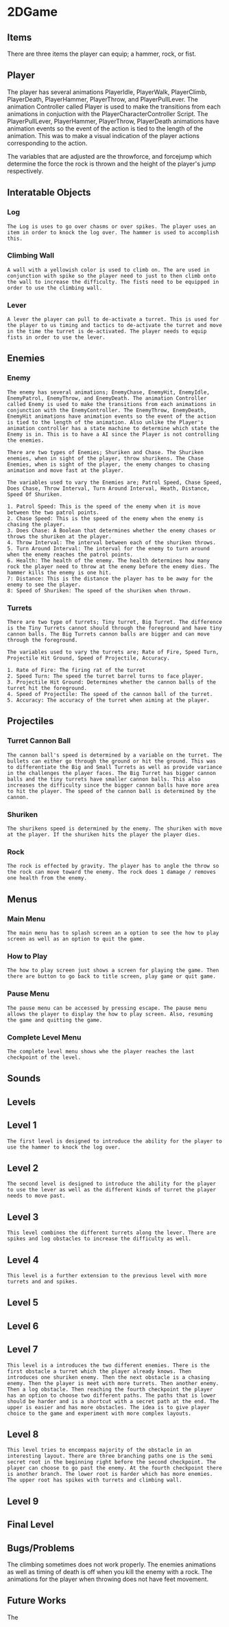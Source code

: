 # 2DGame

## Items
There are three items the player can equip; a hammer, rock, or fist.

## Player
The player has several animations PlayerIdle, PlayerWalk, PlayerClimb, PlayerDeath, PlayerHammer, PlayerThrow, and PlayerPullLever. The animation Controller called Player is used to make the transitions from each animations in conjuction with the PlayerCharacterController Script. The PlayerPullLever, PlayerHammer, PlayerThrow, PlayerDeath animations have animation events so the event of the action is tied to the length of the animation. This was to make a visual indication of the player actions corresponding to the action. 

The variables that are adjusted are the throwforce, and forcejump which determine the force the rock is thrown and the height of the player's jump respectively. 

## Interatable Objects
### Log
    The Log is uses to go over chasms or over spikes. The player uses an item in order to knock the log over. The hammer is used to accomplish this. 
### Climbing Wall
    A wall with a yellowish color is used to climb on. The are used in conjunction with spike so the player need to just to then climb onto the wall to increase the difficulty. The fists need to be equipped in order to use the climbing wall. 
### Lever
    A lever the player can pull to de-activate a turret. This is used for the player to us timing and tactics to de-activate the turret and move in the time the turret is de-activated. The player needs to equip fists in order to use the lever. 

## Enemies
### Enemy
    The enemy has several animations; EnemyChase, EnemyHit, EnemyIdle, EnemyPatrol, EnemyThrow, and EnemyDeath. The animation Controller called Enemy is used to make the transitions from each animations in conjunction with the EnemyController. The EnemyThrow, EnemyDeath, EnemyHit animations have animation events so the event of the action is tied to the length of the animation. Also unlike the Player's animation controller has a state machine to determine which state the Enemy is in. This is to have a AI since the Player is not controlling the enemies.  

    There are two types of Enemies; Shuriken and Chase. The Shuriken enemies, when in sight of the player, throw shurikens. The Chase Enemies, when is sight of the player, the enemy changes to chasing animation and move fast at the player. 

    The variables used to vary the Enemies are; Patrol Speed, Chase Speed, Does Chase, Throw Interval, Turn Around Interval, Heath, Distance, Speed Of Shuriken. 

    1. Patrol Speed: This is the speed of the enemy when it is move between the two patrol points.
    2. Chase Speed: This is the speed of the enemy when the enemy is chasing the player.
    3. Does Chase: A Boolean that determines whether the enemy chases or throws the shuriken at the player. 
    4. Throw Interval: The interval between each of the shuriken throws.
    5. Turn Around Interval: The interval for the enemy to turn around when the enemy reaches the patrol points.  
    6. Health: The health of the enemy. The health determines how many rock the player need to throw at the enemy before the enemy dies. The hammer kills the enemy is one hit.
    7: Distance: This is the distance the player has to be away for the enemy to see the player.
    8: Speed of Shuriken: The speed of the shuriken when thrown.

### Turrets
    There are two type of turrets; Tiny turret, Big Turret. The difference is the Tiny Turrets cannot should through the foreground and have tiny cannon balls. The Big Turrets cannon balls are bigger and can move through the foreground.

    The variables used to vary the turrets are; Rate of Fire, Speed Turn, Projectile Hit Ground, Speed of Projectile, Accuracy.

    1. Rate of Fire: The firing rat of the turret
    2. Speed Turn: The speed the turret barrel turns to face player.
    3. Projectile Hit Ground: Determines whether the cannon balls of the turret hit the foreground.
    4. Speed of Projectile: The speed of the cannon ball of the turret.
    5. Accuracy: The accuracy of the turret when aiming at the player.

## Projectiles
### Turret Cannon Ball
    The cannon ball's speed is determined by a variable on the turret. The bullets can either go through the ground or hit the ground. This was to differentiate the Big and Small Turrets as well as provide variance in the challenges the player faces. The Big Turret has bigger cannon balls and the tiny turrets have smaller cannon balls. This also increases the difficulty since the bigger cannon balls have more area to hit the player. The speed of the cannon ball is determined by the cannon.

### Shuriken
    The shurikens speed is determined by the enemy. The shuriken with move at the player. If the shuriken hits the player the player dies.

### Rock
    The rock is effected by gravity. The player has to angle the throw so the rock can move toward the enemy. The rock does 1 damage / removes one health from the enemy. 

## Menus
### Main Menu
    The main menu has to splash screen an a option to see the how to play screen as well as an option to quit the game.
### How to Play
    The how to play screen just shows a screen for playing the game. Then there are button to go back to title screen, play game or quit game.
### Pause Menu
    The pause menu can be accessed by pressing escape. The pause menu allows the player to display the how to play screen. Also, resuming the game and quitting the game.
### Complete Level Menu
    The complete level menu shows whe the player reaches the last checkpoint of the level. 

## Sounds

## Levels

## Level 1
    The first level is designed to introduce the ability for the player to use the hammer to knock the log over.
## Level 2
    The second level is designed to introduce the ability for the player to use the lever as well as the different kinds of turret the player needs to move past. 
## Level 3
    This level combines the different turrets along the lever. There are spikes and log obstacles to increase the difficulty as well.
## Level 4
    This level is a further extension to the previous level with more turrets and and spikes.
## Level 5
## Level 6
## Level 7
    This level is a introduces the two different enemies. There is the first obstacle a turret which the player already knows. Then introduces one shuriken enemy. Then the next obstacle is a chasing enemy. Then the player is meet with more turrets. Then another enemy. Then a log obstacle. Then reaching the fourth checkpoint the player has an option to choose two different paths. The paths that is lower should be harder and is a shortcut with a secret path at the end. The upper is easier and has more obstacles. The idea is to give player choice to the game and experiment with more complex layouts. 
## Level 8
    This level tries to encompass majority of the obstacle in an interesting layout. There are three branching paths one is the semi secret root in the beginning right before the second checkpoint. The player can choose to go past the enemy. At the fourth checkpoint there is another branch. The lower root is harder which has more enemies. The upper root has spikes with turrets and climbing wall. 
## Level 9
## Final Level

## Bugs/Problems
The climbing sometimes does not work properly.
The enemies animations as well as timing of death is off when you kill the enemy with a rock. 
The animations for the player when throwing does not have feet movement.

## Future Works
The
